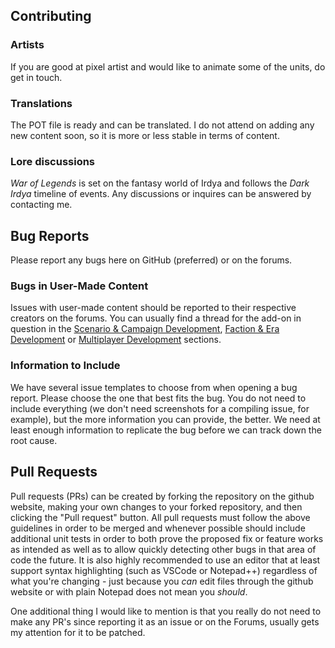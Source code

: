 ## Contributing

### Artists
If you are good at pixel artist and would like to animate some of the units, do get in touch.

### Translations
The POT file is ready and can be translated. I do not attend on adding any new content soon, so it is more or less stable in terms of content.

### Lore discussions
_War of Legends_ is set on the fantasy world of Irdya and follows the _Dark Irdya_ timeline of events. Any discussions or inquires can be answered by contacting me.

## Bug Reports

Please report any bugs here on GitHub (preferred) or on the forums.

### Bugs in User-Made Content

Issues with user-made content should be reported to their respective creators on the forums. You can usually find a thread for the add-on in question in the [Scenario & Campaign Development](http://www.wesnoth.org/forum/viewforum.php?f=8), [Faction & Era Development](http://www.wesnoth.org/forum/viewforum.php?f=19) or [Multiplayer Development](http://www.wesnoth.org/forum/viewforum.php?f=15) sections.

### Information to Include

We have several issue templates to choose from when opening a bug report. Please choose the one that best fits the bug. You do not need to include everything (we don't need screenshots for a compiling issue, for example), but the more information you can provide, the better. We need at least enough information to replicate the bug before we can track down the root cause.

## Pull Requests

Pull requests (PRs) can be created by forking the repository on the github website, making your own changes to your forked repository, and then clicking the "Pull request" button.  All pull requests must follow the above guidelines in order to be merged and whenever possible should include additional unit tests in order to both prove the proposed fix or feature works as intended as well as to allow quickly detecting other bugs in that area of code the future. It is also highly recommended to use an editor that at least support syntax highlighting (such as VSCode or Notepad++) regardless of what you're changing - just because you *can* edit files through the github website or with plain Notepad does not mean you *should*.

One additional thing I would like to mention is that you really do not need to make any PR's since reporting it as an issue or on the Forums, usually gets my attention for it to be patched.